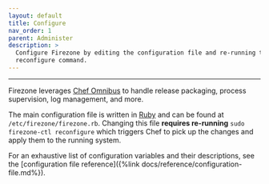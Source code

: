 ```yaml
---
layout: default
title: Configure
nav_order: 1
parent: Administer
description: >
  Configure Firezone by editing the configuration file and re-running the
  reconfigure command.
---
```

---

Firezone leverages [Chef Omnibus](https://github.com/chef/omnibus) to handle
release packaging, process supervision, log management, and more.

The main configuration file is written in [Ruby](https://ruby-lang.org) and can
be found at `/etc/firezone/firezone.rb`. Changing this file **requires
re-running** `sudo firezone-ctl reconfigure` which triggers Chef to pick up the
changes and apply them to the running system.

For an exhaustive list of configuration variables and their descriptions, see the
[configuration file reference]({%link docs/reference/configuration-file.md%}).
